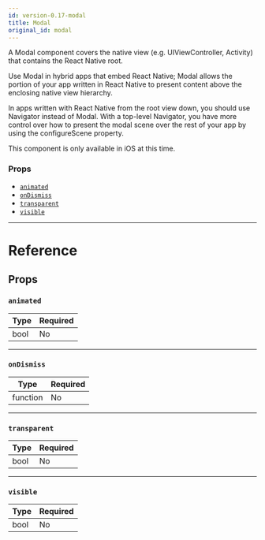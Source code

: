 ```yaml
---
id: version-0.17-modal
title: Modal
original_id: modal
---
```


A Modal component covers the native view (e.g. UIViewController, Activity) that contains the React Native root.

Use Modal in hybrid apps that embed React Native; Modal allows the portion of your app written in React Native to present content above the enclosing native view hierarchy.

In apps written with React Native from the root view down, you should use Navigator instead of Modal. With a top-level Navigator, you have more control over how to present the modal scene over the rest of your app by using the configureScene property.

This component is only available in iOS at this time.

### Props

* [`animated`](modal.md#animated)
* [`onDismiss`](modal.md#ondismiss)
* [`transparent`](modal.md#transparent)
* [`visible`](modal.md#visible)

---

# Reference

## Props

### `animated`

| Type | Required |
| ---- | -------- |
| bool | No       |

---

### `onDismiss`

| Type     | Required |
| -------- | -------- |
| function | No       |

---

### `transparent`

| Type | Required |
| ---- | -------- |
| bool | No       |

---

### `visible`

| Type | Required |
| ---- | -------- |
| bool | No       |
